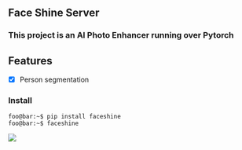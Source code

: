## Face Shine Server

### This project is an AI Photo Enhancer running over Pytorch

## Features

- [x] Person segmentation


### Install 

```console
foo@bar:~$ pip install faceshine
foo@bar:~$ faceshine
```

<img src="https://drive.google.com/uc?export=view&id=1T3kvkDXEQ0k579f2HcTpQE_iIB2J78Dx"/>
